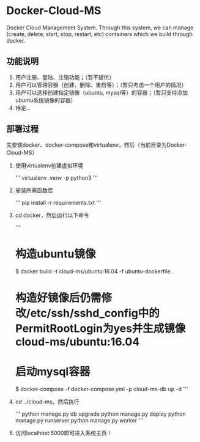 # Docker-Cloud-MS

Docker Cloud Management System. Through this system, we can manage (create, delete, start, stop, restart, etc) containers which we build through docker.

## 功能说明

1. 用户注册、登陆、注销功能；（暂不提供）
2. 用户可以管理容器（创建、删除、重启等）；（暂只考虑一个用户的情况）
3. 用户可以选择创建指定镜像（ubuntu, mysql等）的容器；（暂只支持添加ubuntu系统镜像的容器）
4. 待定…

## 部署过程

先安装docker、docker-compose和virtualenv，然后（当前目录为Docker-Cloud-MS）

1. 使用virtualenv创建虚拟环境

    '''
    virtualenv .venv -p python3
    '''

2. 安装所需函数库

    '''
    pip install -r requirements.txt
    '''

3. cd docker，然后运行以下命令

    '''
    # 构造ubuntu镜像
    $ docker build -t cloud-ms/ubuntu:16.04 -f ubuntu-dockerfile .
    # 构造好镜像后仍需修改/etc/ssh/sshd_config中的PermitRootLogin为yes并生成镜像cloud-ms/ubuntu:16.04
    # 启动mysql容器
    $ docker-compose -f docker-compose.yml -p cloud-ms-db up -d
    '''

4. cd ../cloud-ms，然后执行

    '''
    python manage.py db upgrade
    python manage.py deploy
    python manage.py runserver
    python manage.py worker
    '''

5. 访问localhost:5000即可进入系统主页！
